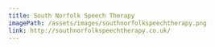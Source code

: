 ```yaml
---
title: South Norfolk Speech Therapy
imagePath: /assets/images/southnorfolkspeechtherapy.png
link: http://southnorfolkspeechtherapy.co.uk/
---
```

